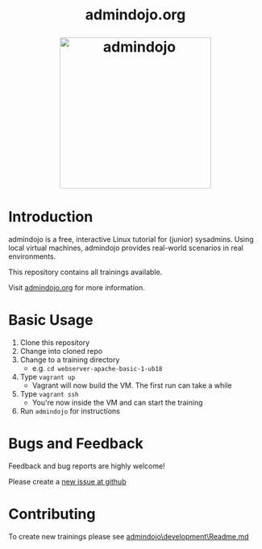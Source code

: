 <h1 align="center">
  <p align="center">admindojo.org</p>
  <a href="https://admindojo.org"><img height="300" src="https://admindojo.org/themes/admindojo/static/img/dojo_round.png" alt="admindojo"></a>
</h1>

# Introduction

admindojo is a free, interactive Linux tutorial for (junior) sysadmins.
Using local virtual machines, admindojo provides real-world scenarios in real environments.

This repository contains all trainings available.

Visit [admindojo.org](https://admindojo.org/getting-started) for more information.


# Basic Usage

1. Clone this repository
2. Change into cloned repo
2. Change to a training directory
    - e.g. `cd webserver-apache-basic-1-ub18`
3. Type `vagrant up`
    - Vagrant will now build the VM. The first run can take a while 
4. Type `vagrant ssh`
    - You're now inside the VM and can start the training
5. Run `admindojo` for instructions


# Bugs and Feedback

Feedback and bug reports are highly welcome!

Please create a [new issue at github](https://github.com/admindojo/admindojo-training/issues/new)

# Contributing

To create new trainings please see [admindojo\development\Readme.md](https://github.com/admindojo/admindojo-training/blob/master/admindojo/development/Readme.md)
